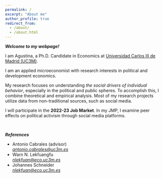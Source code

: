 ```yaml
---
permalink: /
excerpt: "About me"
author_profile: true
redirect_from: 
  - /about/
  - /about.html
---
```



***Welcome to my webpage!*** 

I am Agustina, a Ph.D. Candidate in Economics at [Universidad Carlos III de Madrid (UC3M)](http://economics.uc3m.es/).

I am an applied microeconomist with research interests in political and development economics.

My research focuses on understanding *the social drivers of individual behavior*, especially in the political and public spheres. To accomplish this, I combine theoretical and empirical analysis. Most of my research projects utilize data from non-traditional sources, such as social media.

I will participate in the **2022-23 Job Market**. In my JMP, I examine peer effects on political activism through social media platforms. 

<br>


***References***
* Antonio Cabrales (advisor) <br>
        *<a href="mailto:antonio.cabrales@uc3m.es">antonio.cabrales@uc3m.es</a>*
* Warn N. Lekfuangfu <br>
        *<a href="mailto:nlekfuan@eco.uc3m.es">nlekfuan@eco.uc3m.es</a>*
* Johannes Schneider <br>
        *<a href="nlekfuan@eco.uc3m.es">nlekfuan@eco.uc3m.es</a>*


